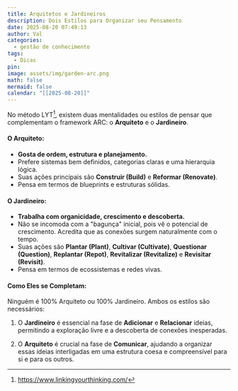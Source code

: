 ```yaml
---
title: Arquitetos e Jardineiros
description: Dois Estilos para Organizar seu Pensamento
date: 2025-08-20 07:49:13
author: Val
categories:
  - gestão de conhecimento
tags:
  - Dicas
pin:
image: assets/img/garden-arc.png
math: false
mermaid: false
calendar: "[[2025-08-20]]"
---
```

No método LYT[^1], existem duas mentalidades ou estilos de pensar que complementam o framework ARC: o **Arquiteto** e o **Jardineiro**.


#### **O Arquiteto:**

- **Gosta de ordem, estrutura e planejamento.**
- Prefere sistemas bem definidos, categorias claras e uma hierarquia lógica.
- Suas ações principais são **Construir (Build)** e **Reformar (Renovate)**.
- Pensa em termos de blueprints e estruturas sólidas.
    

#### **O Jardineiro:**

- **Trabalha com organicidade, crescimento e descoberta.**
- Não se incomoda com a "bagunça" inicial, pois vê o potencial de crescimento. Acredita que as conexões surgem naturalmente com o tempo.
- Suas ações são **Plantar (Plant)**, **Cultivar (Cultivate)**, **Questionar (Question)**, **Replantar (Repot)**, **Revitalizar (Revitalize)** e **Revisitar (Revisit)**.
- Pensa em termos de ecossistemas e redes vivas.
    

#### **Como Eles se Completam:**

Ninguém é 100% Arquiteto ou 100% Jardineiro. Ambos os estilos são necessários:

1. O **Jardineiro** é essencial na fase de **Adicionar** e **Relacionar** ideias, permitindo a exploração livre e a descoberta de conexões inesperadas.
    
2. O **Arquiteto** é crucial na fase de **Comunicar**, ajudando a organizar essas ideias interligadas em uma estrutura coesa e compreensível para si e para os outros.
    












[^1]: <https://www.linkingyourthinking.com/>
